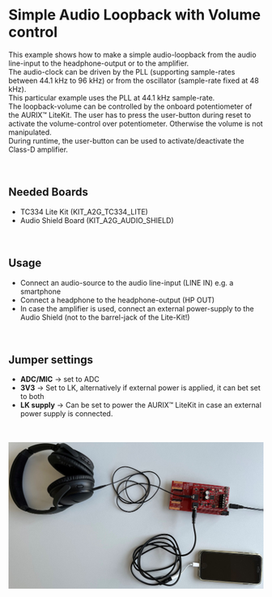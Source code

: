 # Simple Audio Loopback with Volume control

This example shows how to make a simple audio-loopback from the audio line-input to the headphone-output or to the amplifier.<br>
The audio-clock can be driven by the PLL (supporting sample-rates between 44.1 kHz to 96 kHz) or from the oscillator (sample-rate fixed at 48 kHz).<br>
This particular example uses the PLL at 44.1 kHz sample-rate.<br>
The loopback-volume can be controlled by the onboard potentiometer of the AURIX™ LiteKit. The user has to press the user-button during reset to activate the volume-control over potentiometer. Otherwise the volume is not manipulated.<br>
During runtime, the user-button can be used to activate/deactivate the Class-D amplifier.
<br><br><br>

## Needed Boards
* TC334 Lite Kit (KIT_A2G_TC334_LITE)
* Audio Shield Board (KIT_A2G_AUDIO_SHIELD)
<br><br><br>
## Usage
* Connect an audio-source to the audio line-input (LINE IN) e.g. a smartphone
* Connect a headphone to the headphone-output (HP OUT)
* In case the amplifier is used, connect an external power-supply to the Audio Shield (not to the barrel-jack of the Lite-Kit!)
<br><br><br>
## Jumper settings
* **ADC/MIC** -> set to ADC
* **3V3** -> Set to LK, alternatively if external power is applied, it can bet set to both
* **LK supply** -> Can be set to power the AURIX™ LiteKit in case an external power supply is connected.
<br><br><br>
<img src="/Documentation/Images/TC334_AUD_LB.jpg" width="600">  

